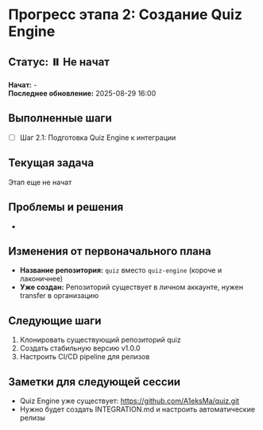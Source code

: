 # Прогресс этапа 2: Создание Quiz Engine

## Статус: ⏸️ Не начат

**Начат:** -  
**Последнее обновление:** 2025-08-29 16:00  

## Выполненные шаги

- [ ] Шаг 2.1: Подготовка Quiz Engine к интеграции

## Текущая задача
Этап еще не начат

## Проблемы и решения
-

## Изменения от первоначального плана
- **Название репозитория:** `quiz` вместо `quiz-engine` (короче и лаконичнее)
- **Уже создан:** Репозиторий существует в личном аккаунте, нужен transfer в организацию

## Следующие шаги
1. Клонировать существующий репозиторий quiz
2. Создать стабильную версию v1.0.0
3. Настроить CI/CD pipeline для релизов

## Заметки для следующей сессии
- Quiz Engine уже существует: https://github.com/A1eksMa/quiz.git
- Нужно будет создать INTEGRATION.md и настроить автоматические релизы